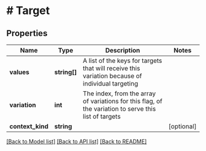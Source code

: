 # # Target

## Properties

Name | Type | Description | Notes
------------ | ------------- | ------------- | -------------
**values** | **string[]** | A list of the keys for targets that will receive this variation because of individual targeting |
**variation** | **int** | The index, from the array of variations for this flag, of the variation to serve this list of targets |
**context_kind** | **string** |  | [optional]

[[Back to Model list]](../../README.md#models) [[Back to API list]](../../README.md#endpoints) [[Back to README]](../../README.md)
